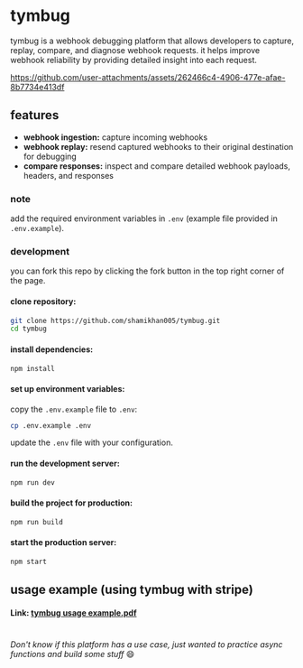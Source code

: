 # tymbug

tymbug is a webhook debugging platform that allows developers to capture, replay, compare, and diagnose webhook requests. it helps improve webhook reliability by providing detailed insight into each request.

https://github.com/user-attachments/assets/262466c4-4906-477e-afae-8b7734e413df

## features

- **webhook ingestion:** capture incoming webhooks
- **webhook replay:** resend captured webhooks to their original destination for debugging
- **compare responses:** inspect and compare detailed webhook payloads, headers, and responses

### note

add the required environment variables in `.env` (example file provided in `.env.example`).

### development 

you can fork this repo by clicking the fork button in the top right corner of the page.

#### clone repository:

```bash
git clone https://github.com/shamikhan005/tymbug.git
cd tymbug
```

#### install dependencies:

```bash
npm install
```

#### set up environment variables:

copy the `.env.example` file to `.env`:

```bash
cp .env.example .env
```

update the `.env` file with your configuration.

#### run the development server:

```bash
npm run dev
```

#### build the project for production:

```bash
npm run build
```

#### start the production server:

```bash
npm start
```

## usage example (using tymbug with stripe)

#### Link: [tymbug usage example.pdf](https://github.com/user-attachments/files/18810858/tymbug.usage.example.pdf)

#
*Don't know if this platform has a use case, just wanted to practice async functions and build some stuff* 😄
